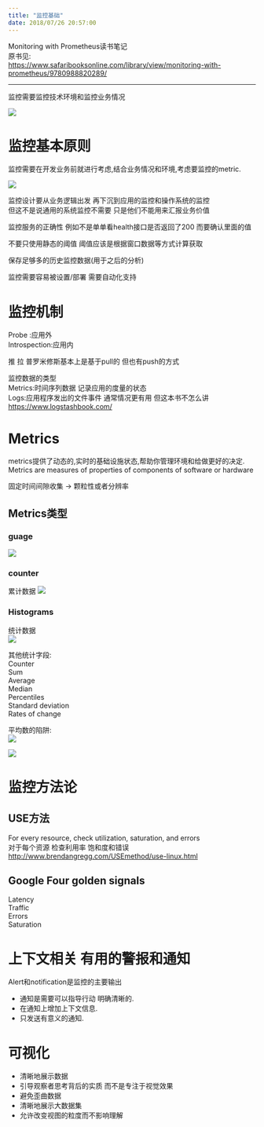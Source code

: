 ```yaml
---
title: "监控基础"
date: 2018/07/26 20:57:00
---
```

Monitoring with Prometheus读书笔记  
原书见:  
https://www.safaribooksonline.com/library/view/monitoring-with-prometheus/9780988820289/  

---    
监控需要监控技术环境和监控业务情况  

![](/images/1244488-20180726204211275-746653901.png)
  
# 监控基本原则  
监控需要在开发业务前就进行考虑,结合业务情况和环境,考虑要监控的metric.    

![](/images/1244488-20180726204317681-327402975.png)  

监控设计要从业务逻辑出发 再下沉到应用的监控和操作系统的监控  
但这不是说通用的系统监控不需要 只是他们不能用来汇报业务价值  

监控服务的正确性 例如不是单单看health接口是否返回了200 而要确认里面的值  

不要只使用静态的阈值 阈值应该是根据窗口数据等方式计算获取  

保存足够多的历史监控数据(用于之后的分析)   

监控需要容易被设置/部署 需要自动化支持  

# 监控机制  

Probe :应用外  
Introspection:应用内  

推
拉
普罗米修斯基本上是基于pull的 但也有push的方式

监控数据的类型  
Metrics:时间序列数据 记录应用的度量的状态  
Logs:应用程序发出的文件事件 通常情况更有用 但这本书不怎么讲 https://www.logstashbook.com/  

# Metrics  

metrics提供了动态的,实时的基础设施状态,帮助你管理环境和给做更好的决定.  
Metrics are measures of properties of components of software or hardware  

固定时间间隙收集 -> 颗粒性或者分辨率   

## Metrics类型  
### guage  
![](/images/1244488-20180726204558560-2093206341.png)


### counter   
累计数据
![](/images/1244488-20180726204611839-1525545816.png)  

### Histograms  
统计数据  
![](/images/1244488-20180726204702984-1305783817.png)  

其他统计字段:  
Counter  
Sum  
Average  
Median  
Percentiles  
Standard deviation  
Rates of change  

平均数的陷阱:  
![](/images/1244488-20180726204746075-945944029.png)  

![](/images/1244488-20180726204757068-237046767.png)  


# 监控方法论  
## USE方法  
For every resource, check utilization, saturation, and errors  
对于每个资源 检查利用率 饱和度和错误  
http://www.brendangregg.com/USEmethod/use-linux.html  


## Google Four golden signals  
Latency  
Traffic   
Errors  
Saturation  

# 上下文相关 有用的警报和通知  
Alert和notification是监控的主要输出  
- 通知是需要可以指导行动 明确清晰的.  
- 在通知上增加上下文信息.  
- 只发送有意义的通知.  

# 可视化  
- 清晰地展示数据  
- 引导观察者思考背后的实质 而不是专注于视觉效果  
- 避免歪曲数据  
- 清晰地展示大数据集  
- 允许改变视图的粒度而不影响理解
